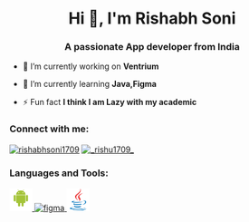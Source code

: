 <h1 align="center">Hi 👋, I'm Rishabh Soni</h1>
<h3 align="center">A passionate App developer from India</h3>

- 🔭 I’m currently working on **Ventrium**

- 🌱 I’m currently learning **Java,Figma**

- ⚡ Fun fact **I think I am Lazy with my academic**

<h3 align="left">Connect with me:</h3>
<p align="left">
<a href="https://linkedin.com/in/rishabhsoni1709" target="blank"><img align="center" src="https://raw.githubusercontent.com/rahuldkjain/github-profile-readme-generator/master/src/images/icons/Social/linked-in-alt.svg" alt="rishabhsoni1709" height="30" width="40" /></a>
<a href="https://instagram.com/_rishu1709_" target="blank"><img align="center" src="https://raw.githubusercontent.com/rahuldkjain/github-profile-readme-generator/master/src/images/icons/Social/instagram.svg" alt="_rishu1709_" height="30" width="40" /></a>
</p>

<h3 align="left">Languages and Tools:</h3>
<p align="left"> <a href="https://developer.android.com" target="_blank" rel="noreferrer"> <img src="https://raw.githubusercontent.com/devicons/devicon/master/icons/android/android-original-wordmark.svg" alt="android" width="40" height="40"/> </a> <a href="https://www.figma.com/" target="_blank" rel="noreferrer"> <img src="https://www.vectorlogo.zone/logos/figma/figma-icon.svg" alt="figma" width="40" height="40"/> </a> <a href="https://www.java.com" target="_blank" rel="noreferrer"> <img src="https://raw.githubusercontent.com/devicons/devicon/master/icons/java/java-original.svg" alt="java" width="40" height="40"/> </a> </p>
